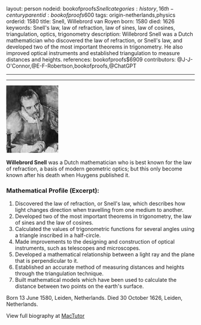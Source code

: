 layout: person
nodeid: bookofproofs$Snell
categories: history,16th-century
parentid: bookofproofs$600
tags: origin-netherlands,physics
orderid: 1580
title: Snell, Willebrord van Royen
born: 1580
died: 1626
keywords: Snell's law, law of refraction, law of sines, law of cosines, triangulation, optics, trigonometry
description: Willebrord Snell was a Dutch mathematician who discovered the law of refraction, or Snell's law, and developed two of the most important theorems in trigonometry. He also improved optical instruments and established triangulation to measure distances and heights.
references: bookofproofs$6909
contributors: @J-J-O'Connor,@E-F-Robertson,bookofproofs,@ChatGPT

---



---

![Snell.jpg](https://github.com/bookofproofs/bookofproofs.github.io/blob/main/_sources/_assets/images/portraits/Snell.jpg?raw=true)

**Willebrord Snell** was a Dutch mathematician who is best known for the law of refraction, a basis of modern geometric optics; but this only become known after his death when Huygens published it.

### Mathematical Profile (Excerpt):
1. Discovered the law of refraction, or Snell's law, which describes how light changes direction when travelling from one medium to another.
2. Developed two of the most important theorems in trigonometry, the law of sines and the law of cosines.
3. Calculated the values of trigonometric functions for several angles using a triangle inscribed in a half-circle.
4. Made improvements to the designing and construction of optical instruments, such as telescopes and microscopes.
5. Developed a mathematical relationship between a light ray and the plane that is perpendicular to it.
6. Established an accurate method of measuring distances and heights through the triangulation technique.
7. Built mathematical models which have been used to calculate the distance between two points on the earth's surface.

Born 13 June 1580, Leiden, Netherlands. Died 30 October 1626, Leiden, Netherlands.

View full biography at [MacTutor](https://mathshistory.st-andrews.ac.uk/Biographies/Snell/)
